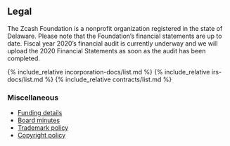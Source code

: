 <h2 id="legal">Legal</h2>

The Zcash Foundation is a nonprofit organization registered in the state of Delaware. Please note that the Foundation’s financial statements are up to date. Fiscal year 2020’s financial audit is currently underway and we will upload the 2020 Financial Statements as soon as the audit has been completed.

{% include_relative incorporation-docs/list.md %}
{% include_relative irs-docs/list.md %}
{% include_relative contracts/list.md %}

### Miscellaneous

* [Funding details](/about/funding/)
* [Board minutes](/about/board-minutes/)
* [Trademark policy](/about/trademark-policy/)
* [Copyright policy](/about/copyright-policy/)
